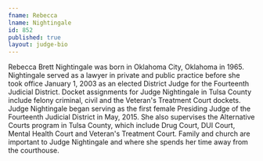 ```yaml
---
fname: Rebecca
lname: Nightingale
id: 852
published: true
layout: judge-bio
---
```

Rebecca Brett Nightingale was born in Oklahoma City, Oklahoma in 1965.
Nightingale served as a lawyer in private and public practice before she
took office January 1, 2003 as an elected District Judge for the
Fourteenth Judicial District. Docket assignments for Judge Nightingale
in Tulsa County include felony criminal, civil and the Veteran's
Treatment Court dockets. Judge Nightingale began serving as the first
female Presiding Judge of the Fourteenth Judicial District in May, 2015.
She also supervises the Alternative Courts program in Tulsa County,
which include Drug Court, DUI Court, Mental Health Court and Veteran's
Treatment Court. Family and church are important to Judge Nightingale
and where she spends her time away from the courthouse.
